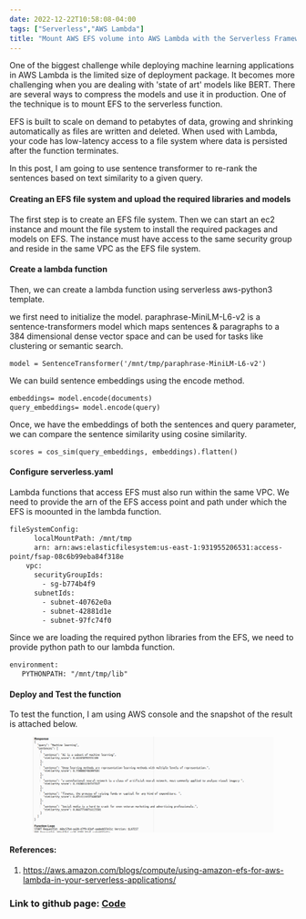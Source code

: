 ```yaml
---
date: 2022-12-22T10:58:08-04:00
tags: ["Serverless","AWS Lambda"]
title: "Mount AWS EFS volume into AWS Lambda with the Serverless Framework"
---
```


One of the biggest challenge while deploying machine learning applications in AWS Lambda is the limited size of deployment package. It becomes more challenging when you are dealing with 'state of art' models like BERT. There are several ways to compress the models and use it in production. One of the technique is to mount EFS to the serverless function.

EFS is built to scale on demand to petabytes of data, growing and shrinking automatically as files are written and deleted. When used with Lambda, your code has low-latency access to a file system where data is persisted after the function terminates.

In this post, I am going to use sentence transformer to re-rank the sentences based on text similarity to a given query.

#### Creating an EFS file system and upload the required libraries and models 

The first step is to create an EFS file system. Then we can start an ec2 instance and mount the file system to install the required packages and models on EFS. The instance must have access to the same security group and reside in the same VPC as the EFS file system. 

#### Create a lambda function

Then, we can create a lambda function using serverless aws-python3 template.

we first need to initialize the model. paraphrase-MiniLM-L6-v2 is a sentence-transformers model which maps sentences & paragraphs to a 384 dimensional dense vector space and can be used for tasks like clustering or semantic search.

```
model = SentenceTransformer('/mnt/tmp/paraphrase-MiniLM-L6-v2')
```
 We can build sentence embeddings using the encode method.

```
embeddings= model.encode(documents)
query_embeddings= model.encode(query)
```

Once, we have the embeddings of both the sentences and query parameter, we can compare the sentence similarity using cosine similarity.

```
scores = cos_sim(query_embeddings, embeddings).flatten()
```

#### Configure serverless.yaml

Lambda functions that access EFS must also run within the same VPC. We need to provide the arn of the EFS access point and path under which the EFS is moounted in the lambda function.

```
fileSystemConfig:
      localMountPath: /mnt/tmp
      arn: arn:aws:elasticfilesystem:us-east-1:931955206531:access-point/fsap-08c6b99eba84f318e
    vpc:
      securityGroupIds:
        - sg-b774b4f9
      subnetIds:
        - subnet-40762e0a
        - subnet-42881d1e
        - subnet-97fc74f0
```


Since we are loading the required python libraries from the EFS, we need to provide python path to our lambda function.

```
environment:
   PYTHONPATH: "/mnt/tmp/lib"
```

#### Deploy and Test the function

To test the function, I am using AWS console and the snapshot of the result is attached below.

<figure>
  <img src="https://github.com/shikshya1/aws-serverless/blob/main/sentence-similarity-efs/images/result.png?raw=true" />
</figure>

#### References:

1) https://aws.amazon.com/blogs/compute/using-amazon-efs-for-aws-lambda-in-your-serverless-applications/

### Link to github page: [Code](https://github.com/shikshya1/aws-serverless/tree/main/sentence-similarity-efs)
